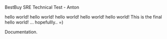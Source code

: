 BestBuy SRE Technical Test - Anton

hello world!
hello world!
hello world!
hello world!
hello world!
This is the final hello world! ... hopefullly.. =)


Documentation.
